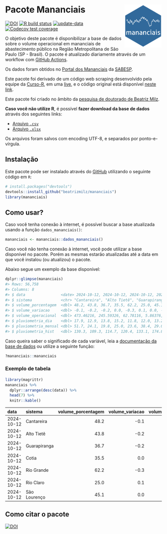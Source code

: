 
<!-- README.md is generated from README.Rmd. Please edit that file -->

# Pacote Mananciais <img src="man/figures/hexlogo.png" align="right" width = "120px"/>

<!-- badges: start -->

[![DOI](https://zenodo.org/badge/DOI/10.5281/zenodo.4733056.svg)](https://doi.org/10.5281/zenodo.4733056)
[![R build
status](https://github.com/beatrizmilz/mananciais/workflows/R-CMD-check/badge.svg)](https://github.com/beatrizmilz/mananciais/actions)
[![update-data](https://github.com/beatrizmilz/mananciais/actions/workflows/2-update_data.yaml/badge.svg)](https://github.com/beatrizmilz/mananciais/actions/workflows/2-update_data.yaml)
[![Codecov test
coverage](https://codecov.io/gh/beatrizmilz/mananciais/branch/master/graph/badge.svg)](https://codecov.io/gh/beatrizmilz/mananciais?branch=master)
<!-- badges: end -->

O objetivo deste pacote é disponibilizar a base de dados sobre o volume
operacional em mananciais de abastecimento público na Região
Metropolitana de São Paulo (SP - Brasil). O pacote é atualizado
diariamente através de um workflow com [GitHub
Actions](https://github.com/beatrizmilz/mananciais/actions).

Os dados foram obtidos no [Portal dos
Mananciais](http://mananciais.sabesp.com.br/Situacao) da
[SABESP](http://site.sabesp.com.br/site/Default.aspx).

Este pacote foi derivado de um código web scraping desenvolvido pela
equipe da [Curso-R](https://www.curso-r.com/), em uma
[live](https://youtu.be/jvZIxrMmOcQ), e o código original está
disponível [neste
link](https://github.com/curso-r/lives/blob/master/drafts/20200730_scraper_sabesp.R).

Este pacote foi criado no âmbito da [pesquisa de doutorado de Beatriz
Milz](https://beatrizmilz.github.io/tese/).

**Caso você não utilize R**, é possível **fazer download da base de
dados** através dos seguintes links:

- [Arquivo
  `.csv`](https://github.com/beatrizmilz/mananciais/raw/master/inst/extdata/mananciais.csv)
- [Arquivo
  `.xlsx`](https://github.com/beatrizmilz/mananciais/blob/master/inst/extdata/mananciais.xlsx?raw=true)

Os arquivos foram salvos com encoding UTF-8, e separados por
ponto-e-vírgula.

## Instalação

Este pacote pode ser instalado através do [GitHub](https://github.com/)
utilizando o seguinte código em `R`:

``` r
# install.packages("devtools")
devtools::install_github("beatrizmilz/mananciais")
library(mananciais)
```

## Como usar?

Caso você tenha conexão à internet, é possível buscar a base atualizada
usando a função `dados_mananciais()`:

``` r
mananciais <- mananciais::dados_mananciais() 
```

Caso você não tenha conexão à internet, você pode utilizar a base
disponível no pacote. Porém as mesmas estarão atualizadas até a data em
que você instalou (ou atualizou) o pacote.

Abaixo segue um exemplo da base disponível:

``` r
dplyr::glimpse(mananciais)
#> Rows: 56,758
#> Columns: 8
#> $ data                <date> 2024-10-12, 2024-10-12, 2024-10-12, 2024-10-12, 2…
#> $ sistema             <chr> "Cantareira", "Alto Tietê", "Guarapiranga", "Cotia…
#> $ volume_porcentagem  <dbl> 48.2, 43.8, 36.7, 35.5, 62.2, 25.0, 45.1, 48.3, 44…
#> $ volume_variacao     <dbl> -0.1, -0.2, -0.2, 0.0, -0.3, 0.1, 0.0, -0.2, -0.2,…
#> $ volume_operacional  <dbl> 473.46216, 245.59326, 62.78116, 5.86376, 69.78799,…
#> $ pluviometria_dia    <dbl> 17.9, 12.9, 13.8, 15.2, 11.8, 12.0, 13.2, 14.4, 6.…
#> $ pluviometria_mensal <dbl> 51.7, 24.1, 19.8, 25.0, 23.6, 38.4, 29.0, 33.8, 11…
#> $ pluviometria_hist   <dbl> 130.3, 109.3, 114.7, 120.4, 133.1, 174.8, 144.0, 1…
```

Caso queira saber o significado de cada variável, leia a [documentação
da base de
dados](https://beatrizmilz.github.io/mananciais/reference/mananciais.html)
ou utilize a seguinte função:

``` r
?mananciais::mananciais
```

### Exemplo de tabela

``` r
library(magrittr)
mananciais %>% 
  dplyr::arrange(desc(data)) %>% 
  head(7) %>%
  knitr::kable()
```

| data       | sistema      | volume_porcentagem | volume_variacao | volume_operacional | pluviometria_dia | pluviometria_mensal | pluviometria_hist |
|:-----------|:-------------|-------------------:|----------------:|-------------------:|-----------------:|--------------------:|------------------:|
| 2024-10-12 | Cantareira   |               48.2 |            -0.1 |          473.46216 |             17.9 |                51.7 |             130.3 |
| 2024-10-12 | Alto Tietê   |               43.8 |            -0.2 |          245.59326 |             12.9 |                24.1 |             109.3 |
| 2024-10-12 | Guarapiranga |               36.7 |            -0.2 |           62.78116 |             13.8 |                19.8 |             114.7 |
| 2024-10-12 | Cotia        |               35.5 |             0.0 |            5.86376 |             15.2 |                25.0 |             120.4 |
| 2024-10-12 | Rio Grande   |               62.2 |            -0.3 |           69.78799 |             11.8 |                23.6 |             133.1 |
| 2024-10-12 | Rio Claro    |               25.0 |             0.1 |            3.41620 |             12.0 |                38.4 |             174.8 |
| 2024-10-12 | São Lourenço |               45.1 |             0.0 |           40.08745 |             13.2 |                29.0 |             144.0 |

## Como citar o pacote

[![DOI](https://zenodo.org/badge/DOI/10.5281/zenodo.4733056.svg)](https://doi.org/10.5281/zenodo.4733056)
